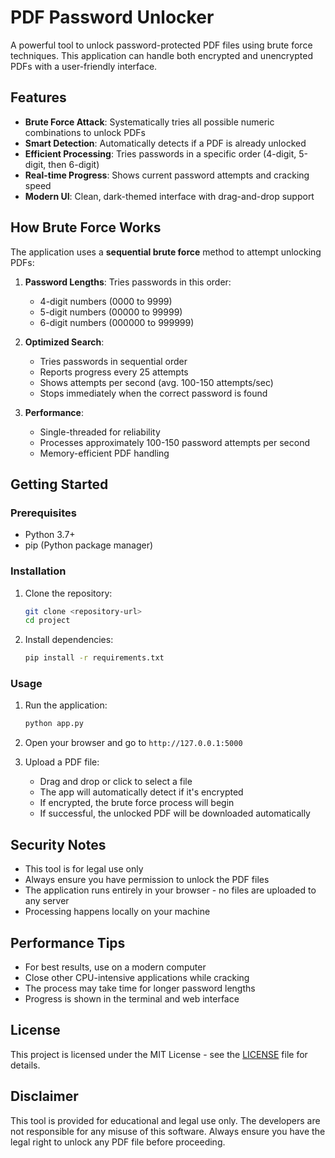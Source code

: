 # PDF Password Unlocker

A powerful tool to unlock password-protected PDF files using brute force techniques. This application can handle both encrypted and unencrypted PDFs with a user-friendly interface.

## Features

- **Brute Force Attack**: Systematically tries all possible numeric combinations to unlock PDFs
- **Smart Detection**: Automatically detects if a PDF is already unlocked
- **Efficient Processing**: Tries passwords in a specific order (4-digit, 5-digit, then 6-digit)
- **Real-time Progress**: Shows current password attempts and cracking speed
- **Modern UI**: Clean, dark-themed interface with drag-and-drop support

## How Brute Force Works

The application uses a **sequential brute force** method to attempt unlocking PDFs:

1. **Password Lengths**: Tries passwords in this order:
   - 4-digit numbers (0000 to 9999)
   - 5-digit numbers (00000 to 99999)
   - 6-digit numbers (000000 to 999999)

2. **Optimized Search**:
   - Tries passwords in sequential order
   - Reports progress every 25 attempts
   - Shows attempts per second (avg. 100-150 attempts/sec)
   - Stops immediately when the correct password is found

3. **Performance**:
   - Single-threaded for reliability
   - Processes approximately 100-150 password attempts per second
   - Memory-efficient PDF handling

## Getting Started

### Prerequisites
- Python 3.7+
- pip (Python package manager)

### Installation

1. Clone the repository:
   ```bash
   git clone <repository-url>
   cd project
   ```

2. Install dependencies:
   ```bash
   pip install -r requirements.txt
   ```

### Usage

1. Run the application:
   ```bash
   python app.py
   ```

2. Open your browser and go to `http://127.0.0.1:5000`

3. Upload a PDF file:
   - Drag and drop or click to select a file
   - The app will automatically detect if it's encrypted
   - If encrypted, the brute force process will begin
   - If successful, the unlocked PDF will be downloaded automatically

## Security Notes

- This tool is for legal use only
- Always ensure you have permission to unlock the PDF files
- The application runs entirely in your browser - no files are uploaded to any server
- Processing happens locally on your machine

## Performance Tips

- For best results, use on a modern computer
- Close other CPU-intensive applications while cracking
- The process may take time for longer password lengths
- Progress is shown in the terminal and web interface

## License

This project is licensed under the MIT License - see the [LICENSE](LICENSE) file for details.

## Disclaimer

This tool is provided for educational and legal use only. The developers are not responsible for any misuse of this software. Always ensure you have the legal right to unlock any PDF file before proceeding.
